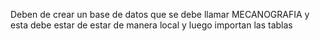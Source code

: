 Deben de crear un base de datos que se debe llamar MECANOGRAFIA y esta debe estar de estar de manera local y luego importan las tablas
